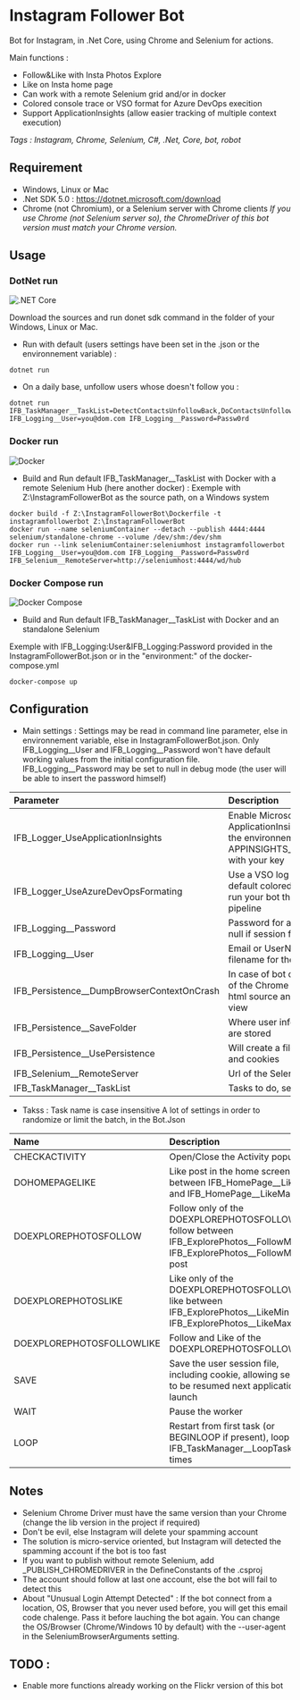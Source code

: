# Instagram Follower Bot

Bot for Instagram, in .Net Core, using Chrome and Selenium for actions.

Main functions :
- Follow&Like with Insta Photos Explore
- Like on Insta home page
- Can work with a remote Selenium grid and/or in docker
- Colored console trace or VSO format for Azure DevOps execition
- Support ApplicationInsights (allow easier tracking of multiple context execution)

*Tags	: Instagram, Chrome, Selenium, C#, .Net, Core, bot, robot*

## Requirement

- Windows, Linux or Mac
- .Net SDK 5.0 : https://dotnet.microsoft.com/download
- Chrome (not Chromium), or a Selenium server with Chrome clients
*If you use Chrome (not Selenium server so), the ChromeDriver of this bot version must match your Chrome version.*

## Usage

### DotNet run
![.NET Core](https://github.com/smf33/InstagramFollowerBot/workflows/.NET/badge.svg)

Download the sources and run donet sdk command in the folder of your Windows, Linux or Mac.

- Run with default (users settings have been set in the .json or the environnement variable) :
```
dotnet run
```

- On a daily base, unfollow users whose doesn't follow you :
```
dotnet run IFB_TaskManager__TaskList=DetectContactsUnfollowBack,DoContactsUnfollow IFB_Logging__User=you@dom.com IFB_Logging__Password=Passw0rd
```

### Docker run
![Docker](https://github.com/smf33/InstagramFollowerBot/workflows/Docker/badge.svg)

- Build and Run default IFB_TaskManager__TaskList with Docker with a remote Selenium Hub (here another docker) :
Exemple with Z:\InstagramFollowerBot as the source path, on a Windows system
```
docker build -f Z:\InstagramFollowerBot\Dockerfile -t instagramfollowerbot Z:\InstagramFollowerBot
docker run --name seleniumContainer --detach --publish 4444:4444 selenium/standalone-chrome --volume /dev/shm:/dev/shm 
docker run --link seleniumContainer:seleniumhost instagramfollowerbot IFB_Logging__User=you@dom.com IFB_Logging__Password=Passw0rd IFB_Selenium__RemoteServer=http://seleniumhost:4444/wd/hub
```

### Docker Compose run
![Docker Compose](https://github.com/smf33/InstagramFollowerBot/workflows/Docker%20Compose/badge.svg)

- Build and Run default IFB_TaskManager__TaskList with Docker and an standalone Selenium

Exemple with IFB_Logging:User&IFB_Logging:Password provided in the InstagramFollowerBot.json or in the "environment:" of the docker-compose.yml
```
docker-compose up
```

## Configuration
- Main settings :
Settings may be read in command line parameter, else in environnement variable, else in InstagramFollowerBot.json.
Only IFB_Logging__User and IFB_Logging__Password won't have default working values from the initial configuration file.
IFB_Logging__Password may be set to null in debug mode (the user will be able to insert the password himself)

| Parameter | Description |
| :-------- | :---------- |
| IFB_Logger_UseApplicationInsights | Enable Microsoft Azure ApplicationInsights, you must define the environnement variable APPINSIGHTS_INSTRUMENTATIONKEY with your key |
| IFB_Logger_UseAzureDevOpsFormating | Use a VSO log format instead of the default colored output, enable it if you run your bot through Azure DevOps pipeline |
| IFB_Logging__Password | Password for auto-login, may be set to null if session file already created |
| IFB_Logging__User | Email or UserName for login and filename for the session file |
| IFB_Persistence__DumpBrowserContextOnCrash | In case of bot crash, generate a dump of the Chrome browser as .html for the html source and .png for the current view |
| IFB_Persistence__SaveFolder | Where user informations (like cookie) are stored |
| IFB_Persistence__UsePersistence | Will create a file for the user session and cookies |
| IFB_Selenium__RemoteServer | Url of the Selenium Hub web service |
| IFB_TaskManager__TaskList | Tasks to do, separatedd by a comma |

- Takss :
Task name is case insensitive
A lot of settings in order to randomize or limit the batch, in the Bot.Json

| Name | Description |
| :--- | :---------- |
| CHECKACTIVITY | Open/Close the Activity popup |
| DOHOMEPAGELIKE | Like post in the home screen, like between IFB_HomePage__LikeMin and IFB_HomePage__LikeMax post |
| DOEXPLOREPHOTOSFOLLOW | Follow only of the DOEXPLOREPHOTOSFOLLOWLIKE, follow between IFB_ExplorePhotos__FollowMin and IFB_ExplorePhotos__FollowMax post |
| DOEXPLOREPHOTOSLIKE | Like only of the DOEXPLOREPHOTOSFOLLOWLIKE, like between IFB_ExplorePhotos__LikeMin and IFB_ExplorePhotos__LikeMax post |
| DOEXPLOREPHOTOSFOLLOWLIKE | Follow and Like of the DOEXPLOREPHOTOSFOLLOWLIKE |
| SAVE | Save the user session file, including cookie, allowing session to be resumed next application launch |
| WAIT | Pause the worker |
| LOOP | Restart from first task (or BEGINLOOP if present), loop for IFB_TaskManager__LoopTaskLimit times |

## Notes
- Selenium Chrome Driver must have the same version than your Chrome (change the lib version in the project if required)
- Don't be evil, else Instagram will delete your spamming account
- The solution is micro-service oriented, but Instagram will detected the spamming account if the bot is too fast
- If you want to publish without remote Selenium, add _PUBLISH_CHROMEDRIVER in the DefineConstants of the .csproj
- The account should follow at last one account, else the bot will fail to detect this
- About "Unusual Login Attempt Detected" : If the bot connect from a location, OS, Browser that you never used before, you will get this email code chalenge. Pass it before lauching the bot again. You can change the OS/Browser (Chrome/Windows 10 by default) with the --user-agent in the SeleniumBrowserArguments setting.
## TODO :
- Enable more functions already working on the Flickr version of this bot